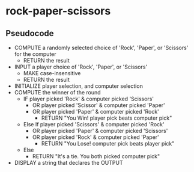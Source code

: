 # rock-paper-scissors

## Pseudocode

* COMPUTE a randomly selected choice of 'Rock', 'Paper', or 'Scissors' for
the computer
  * RETURN the result
* INPUT a player choice of 'Rock', 'Paper', or 'Scissors'
  * MAKE case-insensitive
  * RETURN the result
* INITIALIZE player selection, and computer selection
* COMPUTE the winner of the round
  * IF player picked 'Rock' & computer picked 'Scissors'
    * OR player picked 'Scissor' & computer picked 'Paper'
    * OR player picked 'Paper' & computer picked 'Rock'
      * RETURN "You Win! player pick beats computer pick"
  * Else If player picked 'Scissors' & computer picked 'Rock'
    * OR player picked 'Paper' & computer picked 'Scissors'
    * OR player picked 'Rock' & computer picked 'Paper'
      * RETURN "You Lose! computer pick beats player pick"
  * Else
    * RETURN "It's a tie. You both picked computer pick"
* DISPLAY a string that declares the OUTPUT
